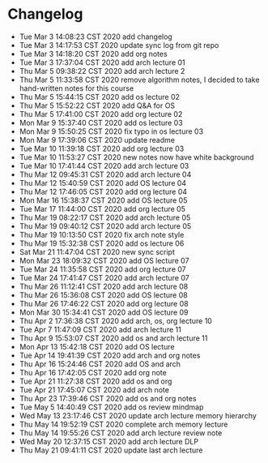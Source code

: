 # Changelog
* Tue Mar  3 14:08:23 CST 2020       add changelog
* Tue Mar  3 14:17:53 CST 2020       update sync log from git repo
* Tue Mar  3 14:18:20 CST 2020       add org notes
* Tue Mar  3 17:37:04 CST 2020       add arch lecture 01
* Thu Mar  5 09:38:22 CST 2020       add arch lecture 2
* Thu Mar  5 11:33:58 CST 2020       remove algorithm notes, I decided to take hand-written notes for this course
* Thu Mar  5 15:44:15 CST 2020       add os lecture 02
* Thu Mar  5 15:52:22 CST 2020       add Q&A for OS
* Thu Mar  5 17:41:00 CST 2020       add org lecture 02
* Mon Mar  9 15:37:40 CST 2020       add os lecture 03
* Mon Mar  9 15:50:25 CST 2020       fix typo in os lecture 03
* Mon Mar  9 17:39:06 CST 2020       update readme
* Tue Mar 10 11:39:18 CST 2020       add org lecture 03
* Tue Mar 10 11:53:27 CST 2020       new notes now have white background
* Tue Mar 10 17:41:44 CST 2020       add arch lecture 03
* Thu Mar 12 09:45:31 CST 2020       add arch lecture 04
* Thu Mar 12 15:40:59 CST 2020       add OS lecture 04
* Thu Mar 12 17:46:05 CST 2020       add org lecture 04
* Mon Mar 16 15:38:37 CST 2020       add OS lecture 05
* Tue Mar 17 11:44:00 CST 2020       add org lecture 05
* Thu Mar 19 08:22:17 CST 2020       add arch lecture 05
* Thu Mar 19 09:40:12 CST 2020       add arch lecture 05
* Thu Mar 19 10:13:50 CST 2020       fix arch note style
* Thu Mar 19 15:32:38 CST 2020       add os lecture 06
* Sat Mar 21 11:47:04 CST 2020       new sync script
* Mon Mar 23 18:09:32 CST 2020       add OS lecture 07
* Tue Mar 24 11:35:58 CST 2020       add org lecture 07
* Tue Mar 24 17:41:47 CST 2020       add arch lecture 07
* Thu Mar 26 11:12:41 CST 2020       add arch lecture 08
* Thu Mar 26 15:36:08 CST 2020       add OS lecture 08
* Thu Mar 26 17:46:22 CST 2020       add org lecture 08
* Mon Mar 30 15:34:41 CST 2020       add OS lecture 09
* Thu Apr  2 17:36:38 CST 2020       add arch, os, org lecture 10
* Tue Apr  7 11:47:09 CST 2020       add arch lecture 11
* Thu Apr  9 15:53:07 CST 2020       add os and arch lecture 11
* Mon Apr 13 15:42:18 CST 2020       add OS lecture
* Tue Apr 14 19:41:39 CST 2020       add arch and org notes
* Thu Apr 16 15:24:46 CST 2020       add OS and arch
* Thu Apr 16 17:42:05 CST 2020       add org note
* Tue Apr 21 11:27:38 CST 2020       add os and org
* Tue Apr 21 17:45:07 CST 2020       add arch note
* Thu Apr 23 17:39:46 CST 2020       add os and org notes
* Tue May  5 14:40:49 CST 2020       add os review mindmap
* Wed May 13 23:17:46 CST 2020       update arch lecture memory hierarchy
* Thu May 14 19:52:19 CST 2020       complete arch memory lecture
* Thu May 14 19:55:26 CST 2020       add arch lecture review note
* Wed May 20 12:37:15 CST 2020       add arch lecture DLP
* Thu May 21 09:41:11 CST 2020       update last arch lecture
